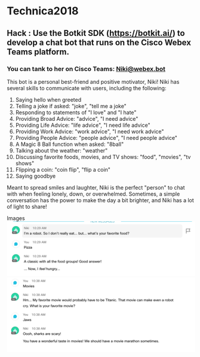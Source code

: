 # Technica2018


## Hack : Use the Botkit SDK (https://botkit.ai/) to develop a chat bot that runs on the Cisco Webex Teams platform.

### You can tank to her on Cisco Teams: Niki@webex.bot

This bot is a personal best-friend and positive motivator, Niki! Niki has several skills to communicate with users, including the following:

1. Saying hello when greeted
2. Telling a joke if asked: "joke", "tell me a joke"
3. Responding to statements of "I love" and "I hate"
4. Providing Broad Advice: "advice", "I need advice"
5. Providing Life Advice: "life advice", "I need life advice"
6. Providing Work Advice: "work advice", "I need work advice"
7. Providing People Advice: "people advice", "I need people advice"
8. A Magic 8 Ball function when asked: "8ball"
9. Talking about the weather: "weather"
10. Discussing favorite foods, movies, and TV shows: "food", "movies", "tv shows"
11. Flipping a coin: "coin flip", "flip a coin"
12. Saying goodbye

Meant to spread smiles and laughter, Niki is the perfect "person" to chat with when feeling lonely, down, or overwhelmed. Sometimes, a simple conversation has the power to make the day a bit brighter, and Niki has a lot of light to share!

Images
![alt text](./images/food.png "Image")
![alt text](./images/movies.png "Image")